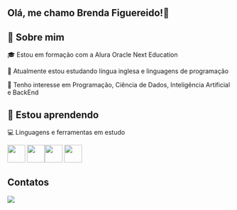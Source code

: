 ## Olá, me chamo Brenda Figuereido!👋
🚀 Sobre mim
----------------------------------------------
🎓  Estou em formação com a Alura Oracle Next Education

 🚀 Atualmente estou estudando língua inglesa e linguagens de programação
 
 🧐 Tenho interesse em Programação, Ciência de Dados, Inteligência Artificial e BackEnd
 

🤖 Estou aprendendo
--------------------------------------------------------

💻 Linguagens e ferramentas em estudo

<img src="https://cdn.jsdelivr.net/gh/devicons/devicon@latest/icons/javascript/javascript-original.svg" width="40" height="40"/> <img src="https://cdn.jsdelivr.net/gh/devicons/devicon@latest/icons/html5/html5-original.svg" width="40" height="40"/><img src="https://cdn.jsdelivr.net/gh/devicons/devicon@latest/icons/css3/css3-original.svg" width="40" height="40"/> <img src="https://cdn.jsdelivr.net/gh/devicons/devicon@latest/icons/github/github-original.svg" width="40" height="40"/>

Contatos
------------------------------------------------------
<a href="https://www.linkedin.com/in/brenda-figueiredo?utm_source=share&utm_campaign=share_via&utm_content=profile&utm_medium=android_app" target="_blank"><img loading="lazy" src="https://img.shields.io/badge/-LinkedIn-%230077B5?style=for-the-badge&logo=linkedin&logoColor=white" target="_blank"></a>   
</div>

    

          
          

<!--
**Brefifi-Dev/Brefifi-Dev** is a ✨ _special_ ✨ repository because its `README.md` (this file) appears on your GitHub profile.

🌱 Atualmente estou aprendendo 
